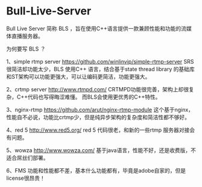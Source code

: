 Bull-Live-Server
================
Bull Live Server 简称 BLS ，旨在使用C++语言提供一款兼顾性能和功能的流媒体直播服务器。

为何要写 BLS ？

1、simple rtmp server  https://github.com/winlinvip/simple-rtmp-server
  SRS很简洁却功能太少，BLS 使用C++ 语言，结合基于state thread library
  的基础库和ST架构可以功能更强大，可以让编码更简洁，功能更强大。

2、crtmp server  http://www.rtmpd.com/
  CRTMPD功能很完善，架构上却很复杂，C++代码也写得晦涩难懂。
  而BLS会使用更优秀的C++特性。

3、nginx-rtmp  https://github.com/arut/nginx-rtmp-module
  这个基于nginx，性能自不必说，功能比crtmp少，但是纯异步架构的复杂度和简洁性都不够好。

4、red 5 http://www.red5.org/
  red 5 代码很老，和新的一些rtmp 服务器对接会有问题。

5、wowza http://www.wowza.com/
  基于java语言，性能不好，还是收费版，不适合屌丝们部署。

6、FMS 
  功能和性能都不差，基本什么功能都有，毕竟是adobe自家的，但是license很昂贵！
